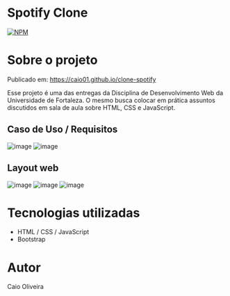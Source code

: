 # Spotify Clone 
[![NPM](https://img.shields.io/npm/l/react)](https://github.com/caio01/Spotify-Clone/blob/master/LICENSE) 

# Sobre o projeto

Publicado em: https://caio01.github.io/clone-spotify

Esse projeto é uma das entregas da Disciplina de Desenvolvimento Web da Universidade de Fortaleza.
O mesmo busca colocar em prática assuntos discutidos em sala de aula sobre HTML, CSS e JavaScript.

## Caso de Uso / Requisitos
![image](https://user-images.githubusercontent.com/49879702/207674758-036d7ebe-6fb7-46c9-8894-478b33f5ae9f.png)
![image](https://user-images.githubusercontent.com/49879702/207675025-00ca4b3f-cd16-41cb-9506-99ec69041fbf.png)

## Layout web
![image](https://user-images.githubusercontent.com/49879702/207682114-078359e1-7b35-4852-9b92-cf78156aa4a3.png)
![image](https://user-images.githubusercontent.com/49879702/207685790-695e6677-e9fc-4c46-9aff-a87289788ea1.png)
![image](https://user-images.githubusercontent.com/49879702/207685850-59cb3fce-7254-4f06-ac99-3e0f76f68d22.png)

# Tecnologias utilizadas
- HTML / CSS / JavaScript
- Bootstrap

# Autor

Caio Oliveira
